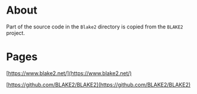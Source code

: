 # About

Part of the source code in the `Blake2` directory is copied from the `BLAKE2` project.

# Pages

[https://www.blake2.net/](https://www.blake2.net/)

[https://github.com/BLAKE2/BLAKE2](https://github.com/BLAKE2/BLAKE2)

